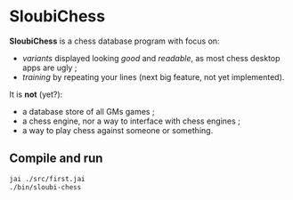 # SloubiChess

**SloubiChess** is a chess database program with focus on:
- *variants* displayed looking *good* and *readable*, as most chess desktop apps are ugly ;
- *training* by repeating your lines (next big feature, not yet implemented).

It is **not** (yet?):
- a database store of all GMs games ;
- a chess engine, nor a way to interface with chess engines ;
- a way to play chess against someone or something.

## Compile and run

```bash
jai ./src/first.jai
./bin/sloubi-chess
```

